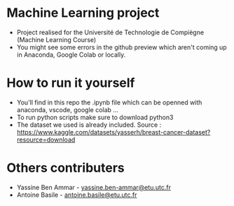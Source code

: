 # Machine Learning project 

- Project realised for the Université de Technologie de Compiègne (Machine Learning Course)
- You might see some errors in the github preview which aren't coming up in Anaconda, Google Colab or locally. 

# How to run it yourself 

- You'll find in this repo the .ipynb file which  can be openned with anaconda, vscode, google colab ... 
- To run python scripts make sure to download python3 
- The dataset we used is already included. Source :  https://www.kaggle.com/datasets/yasserh/breast-cancer-dataset?resource=download 

# Others contributers 
- Yassine Ben Ammar - yassine.ben-ammar@etu.utc.fr
- Antoine Basile - antoine.basile@etu.utc.fr
